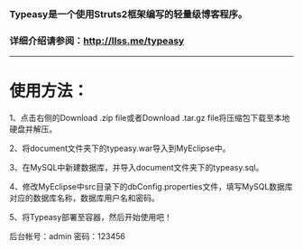 ### Typeasy是一个使用Struts2框架编写的轻量级博客程序。

### 详细介绍请参阅：http://llss.me/typeasy


***


# 使用方法：
1、点击右侧的Download .zip file或者Download .tar.gz file将压缩包下载至本地硬盘并解压。

2、将document文件夹下的typeasy.war导入到MyEclipse中。

3、在MySQL中新建数据库，并导入document文件夹下的typeasy.sql。

4、修改MyEclipse中src目录下的dbConfig.properties文件，填写MySQL数据库对应的数据库名称，数据库用户名和密码。

5、将Typeasy部署至容器，然后开始使用吧！

后台帐号：admin	密码：123456
